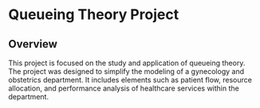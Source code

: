 # Queueing Theory Project

## Overview
This project is focused on the study and application of queueing theory.
The project was designed to simplify the modeling of a gynecology and obstetrics department. It includes elements such as patient flow, resource allocation, and performance analysis of healthcare services within the department.